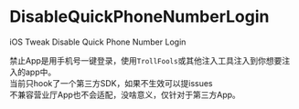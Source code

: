 # DisableQuickPhoneNumberLogin
iOS Tweak Disable Quick Phone Number Login

禁止App是用手机号一键登录，使用`TrollFools`或其他注入工具注入到你想要注入的app中。  
当前只hook了一个第三方SDK，如果不生效可以提issues  
不兼容营业厅App也不会适配，没啥意义，仅针对于第三方App。
